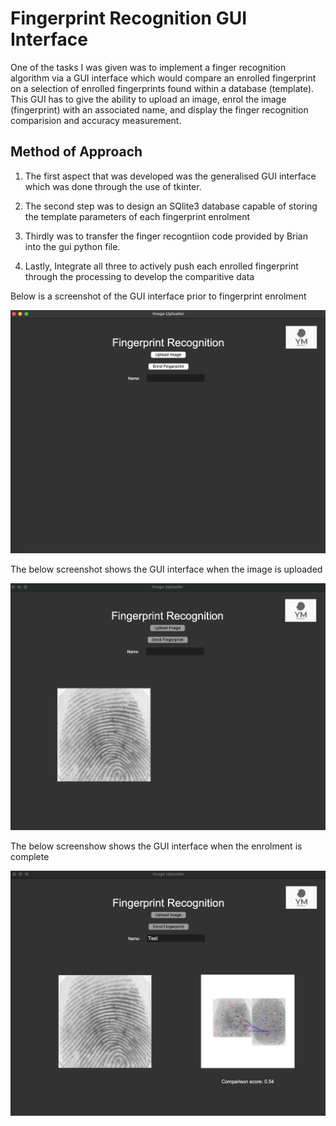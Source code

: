 # Fingerprint Recognition GUI Interface

One of the tasks I was given was to implement a finger recognition algorithm via a GUI interface which would compare an enrolled fingerprint 
on a selection of enrolled fingerprints found within a database (template). This GUI has to give the ability to upload an image, enrol the 
image (fingerprint) with an associated name, and display the finger recognition comparision and accuracy measurement. 

## Method of Approach

1. The first aspect that was developed was the generalised GUI interface which was done through the use of tkinter.

2. The second step was to design an SQlite3 database capable of storing the template parameters of each fingerprint enrolment

3. Thirdly was to transfer the finger recogntiion code provided by Brian into the gui python file.

4. Lastly, Integrate all three to actively push each enrolled fingerprint through the processing to develop the comparitive data

Below is a screenshot of the GUI interface prior to fingerprint enrolment

![Image of Initial Fingerprint](/images/Fingerprint_Initial.png)


The below screenshot shows the GUI interface when the image is uploaded

![Image of Secondary Fingerprint](/images/Fingerprint_Second.png)


The below screenshow shows the GUI interface when the enrolment is complete

![Image of Final Fingerprint](/images/Fingerprint_Last.png)


